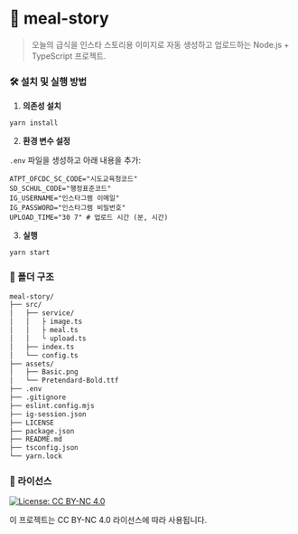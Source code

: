 # 🥗 meal-story
> 오늘의 급식을 인스타 스토리용 이미지로 자동 생성하고 업로드하는 Node.js + TypeScript 프로젝트.

### 🛠️ 설치 및 실행 방법
1. **의존성 설치**
```
yarn install
```
2. **환경 변수 설정**

`.env` 파일을 생성하고 아래 내용을 추가:

```
ATPT_OFCDC_SC_CODE="시도교육청코드"
SD_SCHUL_CODE="행정표준코드"
IG_USERNAME="인스타그램 이메일"
IG_PASSWORD="인스타그램 비밀번호"
UPLOAD_TIME="30 7" # 업로드 시간 (분, 시간)
```
3. **실행**
```
yarn start
```
### 📁 폴더 구조
```bash
meal-story/
├── src/
│   ├── service/
│   │   ├ image.ts
│   │   ├ meal.ts
│   │   └ upload.ts
│   ├── index.ts                      
│   └── config.ts             
├── assets/
│   ├── Basic.png            
│   └── Pretendard-Bold.ttf
├── .env
├── .gitignore
├── eslint.config.mjs
├── ig-session.json
├── LICENSE            
├── package.json
├── README.md
├── tsconfig.json
└── yarn.lock
```

### 📄 라이선스
[![License: CC BY-NC 4.0](https://img.shields.io/badge/License-CC%20BY--NC%204.0-lightgrey.svg)](https://creativecommons.org/licenses/by-nc/4.0/)

이 프로젝트는 CC BY-NC 4.0 라이선스에 따라 사용됩니다.